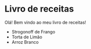 # Livro de receitas

Olá! Bem vindo ao meu livro de receitas!

- Strogonoff de Frango
- Torta de Limão
- Arroz Branco
